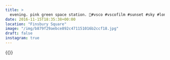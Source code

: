 ```yaml
---
title: >
  evening. pink green space station. 🌃#vsco #vscofilm #sunset #sky #london #architecture #skyline #city
date: 2016-11-15T18:35:38+00:00
location: "Finsbury Square"
image: "/img/b879f29aebce892c471151016b2ccf18.jpg"
draft: false
instagram: true
---
```


{{<photo src="/img/b879f29aebce892c471151016b2ccf18.jpg">}}

